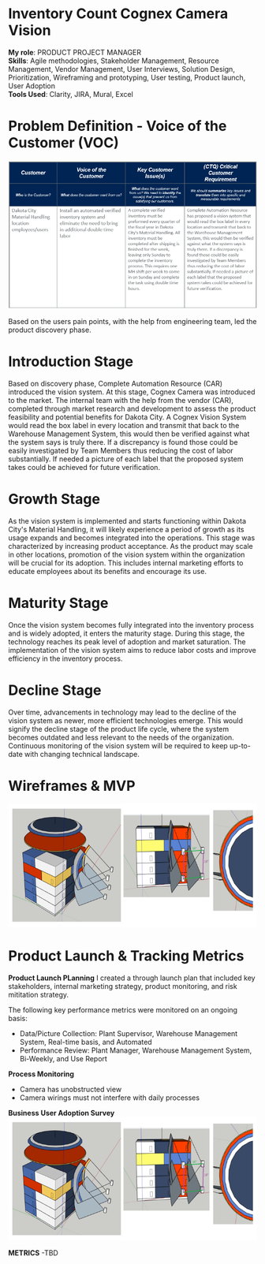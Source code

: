 # Inventory Count Cognex Camera Vision

**My role**: PRODUCT PROJECT MANAGER \
**Skills**: Agile methodologies, Stakeholder Management, Resource Management, Vendor Management, User Interviews, Solution Design, Prioritization, Wireframing and prototyping, User testing, Product launch, User Adoption \
**Tools Used**: Clarity, JIRA, Mural, Excel

# Problem Definition - Voice of the Customer (VOC)
![VOC](assets/CognexVOC.png)

Based on the users pain points, with the help from engineering team, led the product discovery phase.

# Introduction Stage
Based on discovery phase, Complete Automation Resource (CAR) introduced the vision system. At this stage, Cognex Camera was introduced to the market.
The internal team with the help from the vendor (CAR), completed through market research and development to assess the product feasibility and potential
benefits for Dakota City. A Cognex Vision System would read the box label in every location and transmit that back to the Warehouse Management System, this would then be verified against what the system says is truly there. 
If a discrepancy is found those could be easily investigated by Team Members thus reducing the cost of labor substantially. If needed a picture of each label that the proposed system takes could be achieved for future verification. 

# Growth Stage
As the vision system is implemented and starts functioning within Dakota City's Material Handling, it will likely experience a period of growth as its usage expands and becomes integrated into the operations. 
This stage was characterized by increasing product acceptance. As the product may scale in other locations, promotion of the vision system within the organization will be crucial for its adoption. This includes internal marketing efforts to educate employees about its benefits and encourage its use.

# Maturity Stage
Once the vision system becomes fully integrated into the inventory process and is widely adopted, it enters the maturity stage. During this stage, the technology reaches its peak level of adoption and market saturation. The implementation of the vision system aims to reduce labor costs and improve efficiency in the inventory process. 

# Decline Stage
Over time, advancements in technology may lead to the decline of the vision system as newer, more efficient technologies 
emerge. This would signify the decline stage of the product life cycle, where the system becomes outdated and less relevant to the
needs of the organization. <br />
Continuous monitoring of the vision system will be required to keep up-to-date with 
changing technical landscape.

# Wireframes & MVP
![Wireframes](assets/CognexWireframes.png)

# Product Launch & Tracking Metrics
**Product Launch PLanning**
I created a through launch plan that included key stakeholders, internal marketing strategy, product monitoring, and risk mititation strategy. 

The following key performance metrics were monitored on an ongoing basis: <br />
* Data/Picture Collection:  Plant Supervisor, Warehouse Management System, Real-time basis, and Automated
* Performance Review: Plant Manager, Warehouse Management System, Bi-Weekly, and Use Report

**Process Monitoring**
* Camera has unobstructed view
* Camera wirings must not interfere with daily processes

**Business User Adoption Survey**
![Wireframes](assets/CognexWireframes.png)

**METRICS** -TBD











 
